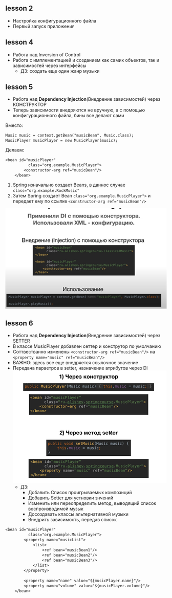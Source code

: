 ## lesson 2
- Настройка конфигурационного файла
- Первый запуск приложения

## lesson 4
- Работа над Inversion of Control
- Работа с имплементацией и созданием как самих объектов, так и зависимостей через интерфейсы
  - ДЗ: создать еще один жанр музыки

## lesson 5
- Работа над **Dependency Injection**(Внедрение зависимостей) через КОНСТРУКТОР
- Теперь зависимости внедряются не вручную, а с помощью конфигурационного файла, бины все делают сами

Вместо:
```
Music music = context.getBean("musicBean", Music.class);
MusicPlayer musicPlayer = new MusicPlayer(music);
```
Делаем:
```agsl
<bean id="musicPlayer"
          class="org.example.MusicPlayer">
        <constructor-arg ref="musicBean"/>
    </bean>
```
1) Spring изначально создает Beans, в даннос случае `class="org.example.RockMusic"`
2) Затем Spring создает Bean `class="org.example.MusicPlayer">` и передает ему по ссылке `<constructor-arg ref="musicBean"/>`

![img.png](mdResourses/img.png)

## lesson 6
- Работа над **Dependency Injection**(Внедрение зависимостей) через SETTER
- В классе MusicPlayer добавлен сеттер и конструтор по умолчанию
- Соттвестванно изменены `<constructor-arg ref="musicBean"/>` на `<property name="music" ref="musicBean"/>`
- ВАЖНО: здесь все еще внедряется ссылочное значение 
- Передача параетров в setter, назначение атрибутов через DI
![img.png](mdResourses/2.png)
  - ДЗ:
    - Добавить Список проигрываемых композиций
    - Добавить Setter для устновки знчений
    - Изменить или переопределить метод, выводящий список воспроизводимой музык
    - Досоздавать классы альтернативной музыки
    - Внедрить зависимость, передав список
```agsl
<bean id="musicPlayer"
          class="org.example.MusicPlayer">
        <property name="musicList">
            <list>
                <ref bean="musicBean1"/>
                <ref bean="musicBean2"/>
                <ref bean="musicBean3"/>
            </list>
        </property>

        <property name="name" value="${musicPlayer.name}"/>
        <property name="volume" value="${musicPlayer.volume}"/>
    </bean>
```




